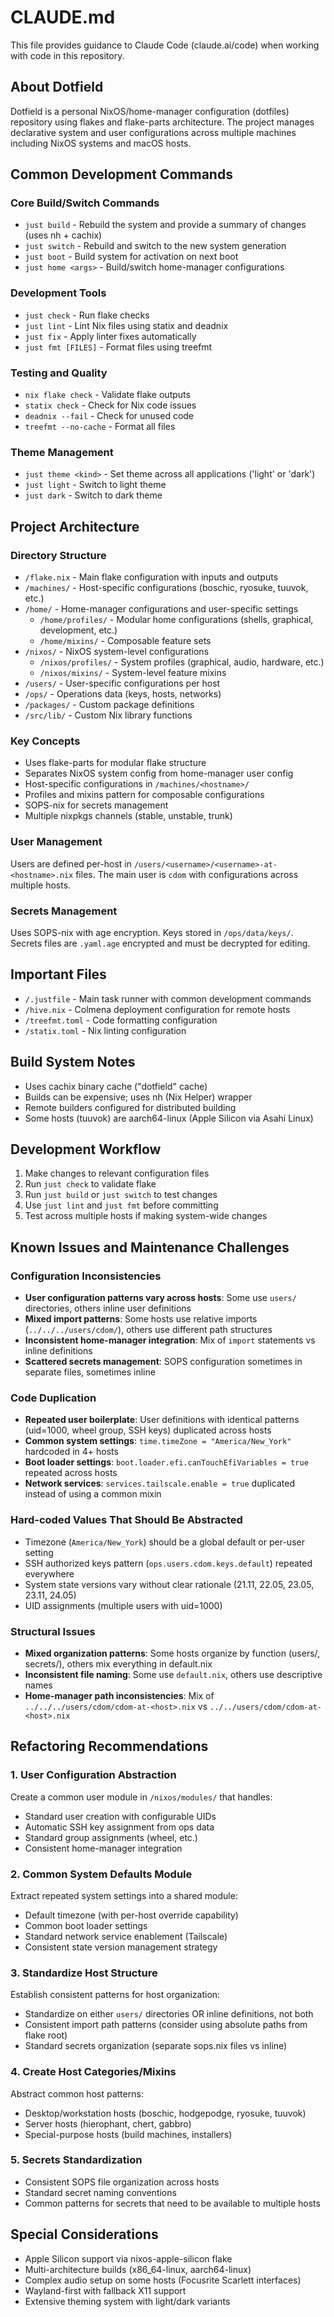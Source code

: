 # CLAUDE.md

This file provides guidance to Claude Code (claude.ai/code) when working with code in this repository.

## About Dotfield

Dotfield is a personal NixOS/home-manager configuration (dotfiles) repository using flakes and flake-parts architecture. The project manages declarative system and user configurations across multiple machines including NixOS systems and macOS hosts.

## Common Development Commands

### Core Build/Switch Commands

- `just build` - Rebuild the system and provide a summary of changes (uses nh + cachix)
- `just switch` - Rebuild and switch to the new system generation
- `just boot` - Build system for activation on next boot
- `just home <args>` - Build/switch home-manager configurations

### Development Tools

- `just check` - Run flake checks
- `just lint` - Lint Nix files using statix and deadnix
- `just fix` - Apply linter fixes automatically
- `just fmt [FILES]` - Format files using treefmt

### Testing and Quality

- `nix flake check` - Validate flake outputs
- `statix check` - Check for Nix code issues
- `deadnix --fail` - Check for unused code
- `treefmt --no-cache` - Format all files

### Theme Management

- `just theme <kind>` - Set theme across all applications ('light' or 'dark')
- `just light` - Switch to light theme
- `just dark` - Switch to dark theme

## Project Architecture

### Directory Structure

- `/flake.nix` - Main flake configuration with inputs and outputs
- `/machines/` - Host-specific configurations (boschic, ryosuke, tuuvok, etc.)
- `/home/` - Home-manager configurations and user-specific settings
  - `/home/profiles/` - Modular home configurations (shells, graphical, development, etc.)
  - `/home/mixins/` - Composable feature sets
- `/nixos/` - NixOS system-level configurations
  - `/nixos/profiles/` - System profiles (graphical, audio, hardware, etc.)
  - `/nixos/mixins/` - System-level feature mixins
- `/users/` - User-specific configurations per host
- `/ops/` - Operations data (keys, hosts, networks)
- `/packages/` - Custom package definitions
- `/src/lib/` - Custom Nix library functions

### Key Concepts

- Uses flake-parts for modular flake structure
- Separates NixOS system config from home-manager user config
- Host-specific configurations in `/machines/<hostname>/`
- Profiles and mixins pattern for composable configurations
- SOPS-nix for secrets management
- Multiple nixpkgs channels (stable, unstable, trunk)

### User Management

Users are defined per-host in `/users/<username>/<username>-at-<hostname>.nix` files. The main user is `cdom` with configurations across multiple hosts.

### Secrets Management

Uses SOPS-nix with age encryption. Keys stored in `/ops/data/keys/`. Secrets files are `.yaml.age` encrypted and must be decrypted for editing.

## Important Files

- `/.justfile` - Main task runner with common development commands
- `/hive.nix` - Colmena deployment configuration for remote hosts
- `/treefmt.toml` - Code formatting configuration
- `/statix.toml` - Nix linting configuration

## Build System Notes

- Uses cachix binary cache ("dotfield" cache)
- Builds can be expensive; uses nh (Nix Helper) wrapper
- Remote builders configured for distributed building
- Some hosts (tuuvok) are aarch64-linux (Apple Silicon via Asahi Linux)

## Development Workflow

1. Make changes to relevant configuration files
1. Run `just check` to validate flake
1. Run `just build` or `just switch` to test changes
1. Use `just lint` and `just fmt` before committing
1. Test across multiple hosts if making system-wide changes

## Known Issues and Maintenance Challenges

### Configuration Inconsistencies

- **User configuration patterns vary across hosts**: Some use `users/` directories, others inline user definitions
- **Mixed import patterns**: Some hosts use relative imports (`../../../users/cdom/`), others use different path structures
- **Inconsistent home-manager integration**: Mix of `import` statements vs inline definitions
- **Scattered secrets management**: SOPS configuration sometimes in separate files, sometimes inline

### Code Duplication

- **Repeated user boilerplate**: User definitions with identical patterns (uid=1000, wheel group, SSH keys) duplicated across hosts
- **Common system settings**: `time.timeZone = "America/New_York"` hardcoded in 4+ hosts
- **Boot loader settings**: `boot.loader.efi.canTouchEfiVariables = true` repeated across hosts
- **Network services**: `services.tailscale.enable = true` duplicated instead of using a common mixin

### Hard-coded Values That Should Be Abstracted

- Timezone (`America/New_York`) should be a global default or per-user setting
- SSH authorized keys pattern (`ops.users.cdom.keys.default`) repeated everywhere
- System state versions vary without clear rationale (21.11, 22.05, 23.05, 23.11, 24.05)
- UID assignments (multiple users with uid=1000)

### Structural Issues

- **Mixed organization patterns**: Some hosts organize by function (users/, secrets/), others mix everything in default.nix
- **Inconsistent file naming**: Some use `default.nix`, others use descriptive names
- **Home-manager path inconsistencies**: Mix of `../../../users/cdom/cdom-at-<host>.nix` vs `../../users/cdom/cdom-at-<host>.nix`

## Refactoring Recommendations

### 1. User Configuration Abstraction

Create a common user module in `/nixos/modules/` that handles:

- Standard user creation with configurable UIDs
- Automatic SSH key assignment from ops data
- Standard group assignments (wheel, etc.)
- Consistent home-manager integration

### 2. Common System Defaults Module

Extract repeated system settings into a shared module:

- Default timezone (with per-host override capability)
- Common boot loader settings
- Standard network service enablement (Tailscale)
- Consistent state version management strategy

### 3. Standardize Host Structure

Establish consistent patterns for host organization:

- Standardize on either `users/` directories OR inline definitions, not both
- Consistent import path patterns (consider using absolute paths from flake root)
- Standard secrets organization (separate sops.nix files vs inline)

### 4. Create Host Categories/Mixins

Abstract common host patterns:

- Desktop/workstation hosts (boschic, hodgepodge, ryosuke, tuuvok)
- Server hosts (hierophant, chert, gabbro)
- Special-purpose hosts (build machines, installers)

### 5. Secrets Standardization

- Consistent SOPS file organization across hosts
- Standard secret naming conventions
- Common patterns for secrets that need to be available to multiple hosts

## Special Considerations

- Apple Silicon support via nixos-apple-silicon flake
- Multi-architecture builds (x86_64-linux, aarch64-linux)
- Complex audio setup on some hosts (Focusrite Scarlett interfaces)
- Wayland-first with fallback X11 support
- Extensive theming system with light/dark variants
